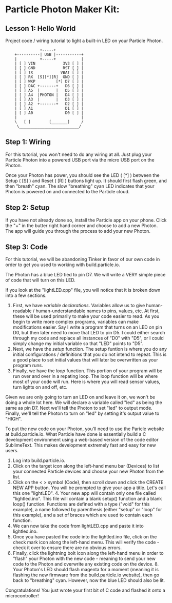 # Particle Photon Maker Kit:
## Lesson 1: Hello World
Project code / wiring tutorial to light a built-in LED on your Particle Photon.

                   +-----+
        +----------| USB |-----------+
        |          +-----+           |
        | [ ] VIN            3V3 [ ] |
        | [ ] GND            RST [ ] |
        | [ ] TX            VBAT [ ] |
        | [ ] RX  [S][*][R]  GND [ ] |
        | [ ] WKP         [*] D7 [ ] |
        | [ ] DAC +-------+   D6 [ ] |
        | [ ] A5  |       |   D5 [ ] |
        | [ ] A4  |PHOTON |   D4 [ ] |
        | [ ] A3  |       |   D3 [ ] |
        | [ ] A2  +-------+   D2 [ ] |
        | [ ] A1              D1 [ ] |
        | [ ] A0              D0 [ ] |
        |                            |
        \   [ ]        [_______]     /
         \__________________________/


## Step 1: Wiring
For this tutorial, you won't need to do any wiring at all.  Just plug your Particle Photon into a powered USB port via the micro USB port on the Photon.

Once your Photon has power, you should see the LED ( [*] ) between the Setup ( [S] ) and Reset ( [R] ) buttons light up.  It should first flash green, and then "breath" cyan.  The slow "breathing" cyan LED indicates that your Photon is powered on and connected to the Particle cloud.

## Step 2: Setup
If you have not already done so, install the Particle app on your phone.  Click the "+" in the butter right hand corner and choose to add a new Photon.  The app will guide you through the process to add your new Photon.

## Step 3: Code
For this tutorial, we will be abandoning Tinker in favor of our own code in order to get you used to working with build.particle.io.

The Photon has a blue LED tied to pin D7.  We will write a VERY simple piece of code that will turn on this LED.

If you look at the "lightLED.cpp" file, you will notice that it is broken down into a few sections.

1. First, we have *variable declarations*.  Variables allow us to give human-readable / human-understandable names to pins, values, etc.  At first, these will be used primarily to make your code easier to read.  As you begin to write more complex programs, variables can make modifications easier.  Say I write a program that turns on an LED on pin D0, but then later need to move that LED to pin D5.  I could either search through my code and replace all instances of "D0" with "D5", or I could simply change my initial variable so that "LED" points to "D5".
2. Next, we have the *setup* function.  The setup funtion is where you do any initial configurations / definitions that you do not intend to repeat.  This is a good place to set initial values that will later be overwritten as your program runs.
3. Finally, we have the *loop* function.  This portion of your program will be run over and over in a repating loop.  The loop function will be where most of your code will run.  Here is where you will read sensor values, turn lights on and off, etc.

Given we are only going to turn an LED on and leave it on, we won't be doing a whole lot here.  We will declare a variable called "led" as being the same as pin D7.  Next we'll tell the Photon to set "led" to output mode.  Finally, we'll tell the Photon to turn on "led" by setting it's output value to "HIGH".

To put the new code on your Photon, you'll need to use the Paricle website at build.particle.io.  What Particle have done is essentially build a C development environment using a web-based version of the code editor SublimeText.  This makes development extremely fast and easy for new users.

1. Log into build.particle.io.
2. Click on the target icon along the left-hand menu bar (Devices) to list your connected Particle devices and choose your new Photon from the list.
3. Click on the < > symbol (Code), then scroll down and click the CREATE NEW APP button.  You will be prompted to give your app a title.  Let's call this one "lightLED".
    4. Your new app will contain only one file called "lightled.ino".  This file will contain a blank setup() function and a blank loop() function.  Functions are defined with a type ("void" for this example), a name followed by parenthesis (either "setup" or "loop" for this example), and a set of braces which are used to contain each function.
5. We can now take the code from lightLED.cpp and paste it into lightled.ino.
6. Once you have pasted the code into the lightled.ino file, click on the check mark icon along the left-hand menu.  This will verify the code - check it over to ensure there are no obvious errors.
7. Finally, click the lightning bolt icon along the left-hand menu in order to "flash" your Photon with the new code - meaning to send your new code to the Photon and overwrite any existing code on the device.
    8. Your Photon's LED should flash magenta for a moment (meaning it is flashing the new firmware from the build.particle.io website), then go back to "breathing" cyan.  However, now the blue LED should also be lit.

Congratulations!  You just wrote your first bit of C code and flashed it onto a microcontroller!